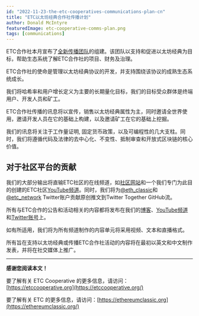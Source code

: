 ```yaml
---
id: "2022-11-23-the-etc-cooperatives-communications-plan-cn"
title: "ETC以太坊经典合作社传播计划"
author: Donald McIntyre
featuredImage: etc-cooperative-comms-plan.png
tags: [communications]
---
```


ETC合作社本月宣布了[全新传播团队](https://etccooperative.org/posts/2022-11-15-announcing-the-new-etc-cooperative-communications-team-cn)的组建。该团队以支持和促进以太坊经典为目标，帮助生态系统了解ETC合作社的项目、财务及治理。 

ETC合作社的使命是管理以太坊经典协议的开发，并支持围绕该协议的成熟生态系统成长。 

我们将哈希率和用户增长定义为主要的长期量化目标，我们的目标受众群体是终端用户、开发人员和矿工。

ETC合作社传播的讯息将以宣传，销售以太坊经典属性为主，同时邀请全世界使用，邀请开发人员在它的基础上构建，以及邀请矿工在它的基础上挖掘。

我们的讯息将关注于工作量证明, 固定货币政策，以及可编程性的几大支柱。同时，我们将遵循代码及法律的去中心化、不变性、抵制审查和开放式区块链的核心价值。 

## 对于社区平台的贡献

我们的大部分输出将直输ETC社区的在线频道，如[社区网站](https://ethereumclassic.org/)和一个我们专门为此目的创建的ETC社区[YouTube频道](https://www.youtube.com/@ETCCooperative)。同时，我们将为[@eth_classic](https://github.com/ethereumclassic/tweets-eth_classic)和[@etc_network](https://github.com/ethereumclassic/tweets-etc_network) Twitter账户贡献原创推文到Twitter Together GitHub流。

所有与ETC合作的公告和活动相关的内容都将发布在我们的[博客](https://etccooperative.org/posts/page/1)、[YouTube频道](https://www.youtube.com/@ETCCooperative)和[Twitter账号](https://twitter.com/ETCCooperative)上。

如有所适用，我们将为所有频道制作的内容单元将采用视频、文本和直播格式。

所有旨在支持以太坊经典或传播ETC合作社活动的内容将在最初以英文和中文制作发表，并将在社交媒体上推广。 

---

**感谢您阅读本文！**

要了解有关 ETC Cooperative 的更多信息，请访问：[https://etccooperative.org](https://etccooperative.org/)

要了解有关 ETC 的更多信息，请访问：[https://ethereumclassic.org](https://ethereumclassic.org/)
